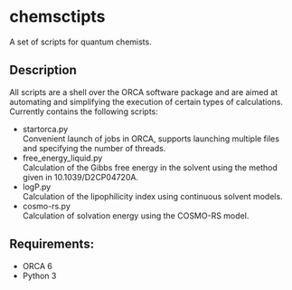 # chemsctipts
A set of scripts for quantum chemists.  
## Description
All scripts are a shell over the ORCA software package and are aimed at automating and simplifying the execution of certain types of calculations.  
Currently contains the following scripts:
- startorca.py  
Convenient launch of jobs in ORCA, supports launching multiple files and specifying the number of threads.
- free_energy_liquid.py  
Calculation of the Gibbs free energy in the solvent using the method given in 10.1039/D2CP04720A.
- logP.py  
Calculation of the lipophilicity index using continuous solvent models.
- cosmo-rs.py  
Calculation of solvation energy using the COSMO-RS model.
## Requirements:
- ORCA 6
- Python 3
